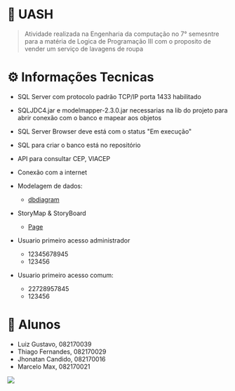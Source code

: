 # :necktie: **UASH**

> Atividade realizada na Engenharia da computação no 7° semesntre para a matéria de Logica de Programação III com o proposito de vender um serviço de lavagens de roupa

# :gear: **Informações Tecnicas**
- SQL Server com protocolo padrão TCP/IP porta 1433 habilitado
- SQLJDC4.jar e modelmapper-2.3.0.jar necessarias na lib do projeto para abrir conexão com o banco e mapear aos objetos
- SQL Server Browser deve está com o status "Em execução"
- SQL para criar o banco está no repositório
- API para consultar CEP, VIACEP
- Conexão com a internet
- Modelagem de dados:
  - [dbdiagram](https://dbdiagram.io/d/5f95abab3a78976d7b7912e4)
- StoryMap & StoryBoard
  - [Page](https://cefsaedu-my.sharepoint.com/:x:/g/personal/082170021_ftt_cefsa_edu_br/EcleN6v15UtCiPt6BNvtC2sBb95QRQdRNNPgYssZAiYC3A?e=68qSdn)
- Usuario primeiro acesso administrador
  - 12345678945
  - 123456
  
- Usuario primeiro acesso comum:

  - 22728957845
  - 123456
  

# 🚀 **Alunos**
- Luiz Gustavo, 082170039
- Thiago Fernandes, 082170029
- Jhonatan Candido, 082170016
- Marcelo Max, 082170021

<img src="https://media0.giphy.com/media/l2QZUkF4YilI5fO6I/giphy.gif">
